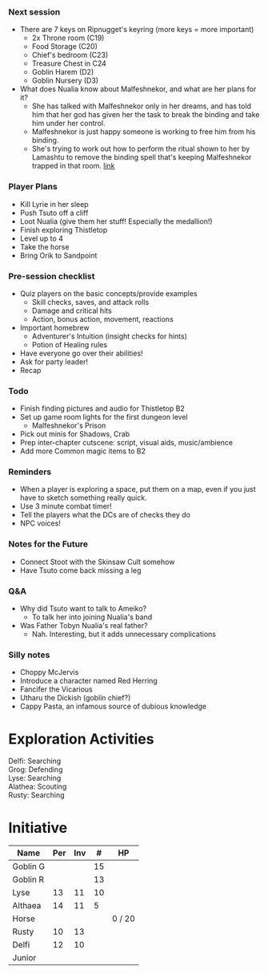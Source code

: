 ### Next session

* There are 7 keys on Ripnugget's keyring (more keys = more important)
  * 2x Throne room (C19)
  * Food Storage (C20)
  * Chief's bedroom (C23)
  * Treasure Chest in C24
  * Goblin Harem (D2)
  * Goblin Nursery (D3)
* What does Nualia know about Malfeshnekor, and what are her plans for it?
  * She has talked with Malfeshnekor only in her dreams, and has told him that her god has given her the task to break the binding and take him under her control.
  * Malfeshnekor is just happy someone is working to free him from his binding.
  * She's trying to work out how to perform the ritual shown to her by Lamashtu to remove the binding spell that's keeping Malfeshnekor trapped in that room. [link](https://paizo.com/threads/rzs2t67q?Is-Nualia-dumb#2)

### Player Plans

* Kill Lyrie in her sleep
* Push Tsuto off a cliff
* Loot Nualia (give them her stuff! Especially the medallion!)
* Finish exploring Thistletop
* Level up to 4
* Take the horse
* Bring Orik to Sandpoint

### Pre-session checklist

* Quiz players on the basic concepts/provide examples
  * Skill checks, saves, and attack rolls
  * Damage and critical hits
  * Action, bonus action, movement, reactions
* Important homebrew
  * Adventurer's Intuition (insight checks for hints)
  * Potion of Healing rules
* Have everyone go over their abilities!
* Ask for party leader!
* Recap

### Todo

* Finish finding pictures and audio for Thistletop B2
* Set up game room lights for the first dungeon level
  * Malfeshnekor's Prison
* Pick out minis for Shadows, Crab
* Prep inter-chapter cutscene: script, visual aids, music/ambience
* Add more Common magic items to B2

### Reminders

* When a player is exploring a space, put them on a map, even if you just have to sketch something really quick.
* Use 3 minute combat timer!
* Tell the players what the DCs are of checks they do
* NPC voices!

### Notes for the Future

* Connect Stoot with the Skinsaw Cult somehow
* Have Tsuto come back missing a leg

### Q&A

* Why did Tsuto want to talk to Ameiko?
  * To talk her into joining Nualia's band
* Was Father Tobyn Nualia's real father?
  * Nah. Interesting, but it adds unnecessary complications

### Silly notes

* Choppy McJervis
* Introduce a character named Red Herring
* Fancifer the Vicarious
* Utharu the Dickish (goblin chief?)
* Cappy Pasta, an infamous source of dubious knowledge

# Exploration Activities

Delfi: Searching  
Grog: Defending  
Lyse: Searching  
Alathea: Scouting  
Rusty: Searching

# Initiative

| Name     | Per | Inv | #  | HP     |
|----------|-----|-----|----|--------|
| Goblin G |     |     | 15 |        |
| Goblin R |     |     | 13 |        |
| Lyse     | 13  | 11  | 10 |        |
| Althaea  | 14  | 11  | 5  |        |
| Horse    |     |     |    | 0 / 20 |
| Rusty    | 10  | 13  |    |        |
| Delfi    | 12  | 10  |    |        |
| Junior   |     |     |    |        |
